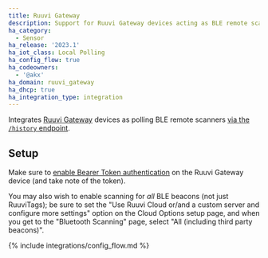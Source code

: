 ```yaml
---
title: Ruuvi Gateway
description: Support for Ruuvi Gateway devices acting as BLE remote scanners.
ha_category:
  - Sensor
ha_release: '2023.1'
ha_iot_class: Local Polling
ha_config_flow: true
ha_codeowners:
  - '@akx'
ha_domain: ruuvi_gateway
ha_dhcp: true
ha_integration_type: integration
---
```


Integrates [Ruuvi Gateway](https://ruuvi.com/gateway/) devices as
polling BLE remote scanners [via the `/history` endpoint][poll].

## Setup

Make sure to [enable Bearer Token authentication][poll] on the Ruuvi Gateway device
(and take note of the token).

You may also wish to enable scanning for _all_ BLE beacons (not just RuuviTags);
be sure to set the "Use Ruuvi Cloud or/and a custom server and configure more settings"
option on the Cloud Options setup page, and when you get to the "Bluetooth Scanning" page,
select "All (including third party beacons)".

{% include integrations/config_flow.md %}

[poll]: https://docs.ruuvi.com/gw-examples/polling-mode

